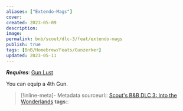 ```yaml
---
aliases: ["Extendo-Mags"]
cover: 
created: 2023-05-09
description: 
image: 
permalink: bnb/scout/dlc-3/feat/extendo-mags
publish: true
tags: [BnB/Homebrew/Feats/Gunzerker]
updated: 2023-05-11
---
```


***Requires***: [Gun Lust](Gun%20Lust.md)

You can equip a 4th Gun.

> [!inline-meta]- Metadata
> sourceurl:: [Scout's B&B DLC 3: Into the Wonderlands](https://docs.google.com/document/d/1MLOgrWwcLNTnP9PuXrKiLImy7SUh4hXO8arVUAlmdp0/edit)
> **tags**::

